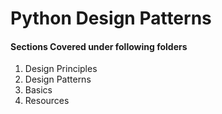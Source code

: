 # Python Design Patterns

#### Sections Covered under following folders
   
1. Design Principles
2. Design Patterns 
3. Basics 
4. Resources